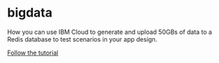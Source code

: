 # bigdata
How you can use IBM Cloud to generate and upload 50GBs of data to a Redis database to test scenarios in your app design.

[Follow the tutorial](https://www.ibm.com/cloud/blog/test-your-database-with-gbs-of-data) 
